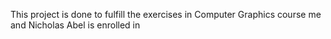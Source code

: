This project is done to fulfill the exercises in Computer Graphics course me and Nicholas Abel is enrolled in
